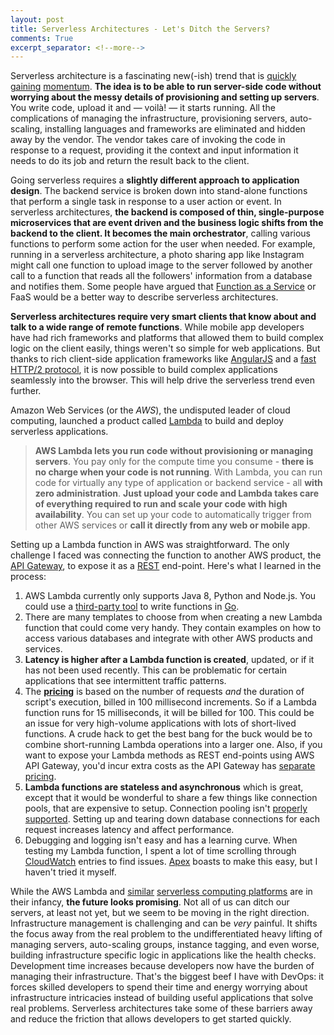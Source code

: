 ```yaml
---
layout: post
title: Serverless Architectures - Let's Ditch the Servers?
comments: True
excerpt_separator: <!--more-->
---
```


Serverless architecture is a fascinating new(-ish) trend that is [quickly](http://martinfowler.com/articles/serverless.html) [gaining](http://highscalability.com/blog/2015/12/7/the-serverless-start-up-down-with-servers.html) [momentum](https://www.manning.com/books/serverless-architectures-on-aws). **The idea is to be able to run server-side code without worrying about the messy details of provisioning and setting up servers**. You write code, upload it and — voilà! — it starts running. All the complications of managing the infrastructure, provisioning servers, auto-scaling, installing languages and frameworks are eliminated and hidden away by the vendor. The vendor takes care of invoking the code in response to a request, providing it the context and input information it needs to do its job and return the result back to the client.

<!--more-->

Going serverless requires a **slightly different approach to application design**. The backend service is broken down into stand-alone functions that perform a single task in response to a user action or event. In serverless architectures, **the backend is composed of thin, single-purpose microservices that are event driven and the business logic shifts from the backend to the client. It becomes the main orchestrator**, calling various functions to perform some action for the user when needed. For example, running in a serverless architecture, a photo sharing app like Instagram might call one function to upload image to the server followed by another call to a function that reads all the followers' information from a database and notifies them. Some people have argued that [Function as a Service](https://twitter.com/marak/status/736357543598002176) or FaaS would be a better way to describe serverless architectures.

**Serverless architectures require very smart clients that know about and talk to a wide range of remote functions**. While mobile app developers have had rich frameworks and platforms that allowed them to build complex logic on the client easily, things weren't so simple for web applications. But thanks to rich client-side application frameworks like [AngularJS](https://en.wikipedia.org/wiki/AngularJS) and a [fast HTTP/2 protocol](http://codeahoy.com/2016/04/23/what-is-http2/), it is now possible to build complex applications seamlessly into the browser. This will help drive the serverless trend even further.

Amazon Web Services (or the *AWS*), the undisputed leader of cloud computing, launched a product called [Lambda](https://aws.amazon.com/lambda/) to build and deploy serverless applications.

> **AWS Lambda lets you run code without provisioning or managing servers**. You pay only for the compute time you consume - **there is no charge when your code is not running**. With Lambda, you can run code for virtually any type of application or backend service - all **with zero administration**. **Just upload your code and Lambda takes care of everything required to run and scale your code with high availability**. You can set up your code to automatically trigger from other AWS services or **call it directly from any web or mobile app**.

Setting up a Lambda function in AWS was straightforward. The only challenge I faced was connecting the function to another AWS product, the [API Gateway](https://aws.amazon.com/api-gateway/), to expose it as a [REST](https://en.wikipedia.org/wiki/Representational_state_transfer) end-point. Here's what I learned in the process:

1. AWS Lambda currently only supports Java 8, Python and Node.js. You could use a [third-party tool](https://medium.com/apex-serverless/introducing-apex-800824ffaa70#.3d8yjux00) to write functions in [Go](https://golang.org/).
2. There are many templates to choose from when creating a new Lambda function that could come very handy. They contain examples on how to access various databases and integrate with other AWS products and services.
3. **Latency is higher after a Lambda function is created**, updated, or if it has not been used recently. This can be problematic for certain applications that see intermittent traffic patterns.
4. The **[pricing](https://aws.amazon.com/lambda/pricing/)** is based on the number of requests *and* the duration of script's execution, billed in 100 millisecond increments. So if a Lambda function runs for 15 milliseconds, it will be billed for 100. This could be an issue for very high-volume applications with lots of short-lived functions. A crude hack to get the best bang for the buck would be to combine short-running Lambda operations into a larger one. Also, if you want to expose your Lambda methods as REST end-points using AWS API Gateway, you'd incur extra costs as the API Gateway has [separate pricing](https://aws.amazon.com/api-gateway/pricing/).
6. **Lambda functions are stateless and asynchronous** which is great, except that it would be wonderful to share a few things like connection pools, that are expensive to setup. Connection pooling isn't [properly supported](https://forums.aws.amazon.com/thread.jspa?threadID=216000). Setting up and tearing down database connections for each request increases latency and affect performance.
7. Debugging and logging isn't easy and has a learning curve. When testing my Lambda function, I spent a lot of time scrolling through [CloudWatch](https://aws.amazon.com/cloudwatch/) entries to find issues. [Apex](http://apex.run/) boasts to make this easy, but I haven't tried it myself.

While the AWS Lambda and [similar](https://firebase.google.com/) [serverless computing platforms](https://cloud.google.com/functions/) are in their infancy, **the future looks promising**. Not all of us can ditch our servers, at least not yet, but we seem to be moving in the right direction. Infrastructure management is challenging and can be *very* painful. It shifts the focus away from the real problem to the undifferentiated heavy lifting of managing servers, auto-scaling groups, instance tagging, and even worse, building infrastructure specific logic in applications like the health checks. Development time increases because developers now have the burden of managing their infrastructure. That's the biggest beef I have with DevOps: it forces skilled developers to spend their time and energy worrying about infrastructure intricacies instead of building useful applications that solve real problems. Serverless architectures take some of these barriers away and reduce the friction that allows developers to get started quickly.
